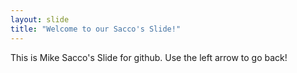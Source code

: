 ```yaml
---
layout: slide
title: "Welcome to our Sacco's Slide!"
---
```

This is Mike Sacco's Slide for github.
Use the left arrow to go back!